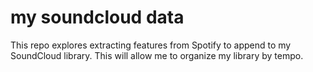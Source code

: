 # my soundcloud data
This repo explores extracting features from Spotify to append to my SoundCloud library. This will allow me to organize my library by tempo.
